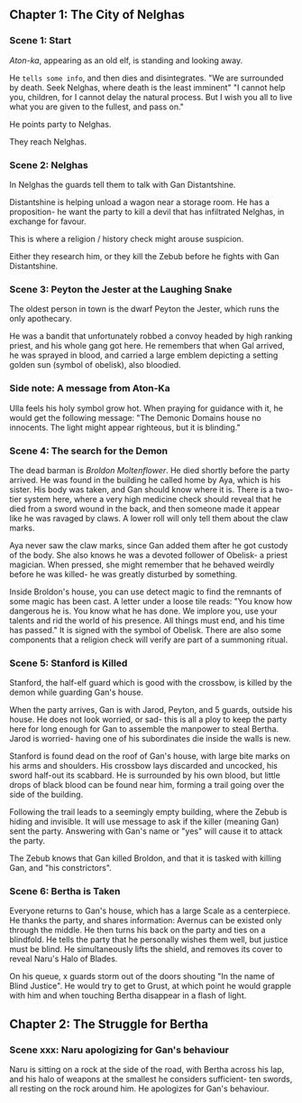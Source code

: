 ## Chapter 1: The City of Nelghas

### Scene 1: Start
*Aton-ka*, appearing as an old elf, is standing and looking away.

He `tells some info`, and then dies and disintegrates.
"We are surrounded by death. Seek Nelghas, where death is the least imminent"
"I cannot help you, children, for I cannot delay the natural process. But I wish
you all to live what you are given to the fullest, and pass on."

He points party to Nelghas.

They reach Nelghas.

### Scene 2: Nelghas
In Nelghas the guards tell them to talk with Gan Distantshine.

Distantshine is helping unload a wagon near a storage room. 
He has a proposition- he want the party to kill a devil that
has infiltrated Nelghas, in exchange for favour. 

This is where a religion / history check might arouse suspicion. 

Either they research him, or they kill the Zebub before he fights with Gan 
Distantshine.

### Scene 3: Peyton the Jester at the Laughing Snake
The oldest person in town is the dwarf Peyton the Jester,
which runs the only apothecary.

He was a bandit that unfortunately robbed a
convoy headed by high ranking priest, 
and his whole gang got here. 
He remembers that when Gal arrived,
he was sprayed in blood, and carried a 
large emblem depicting a setting golden sun 
(symbol of obelisk), also bloodied.

### Side note: A message from Aton-Ka
Ulla feels his holy symbol grow hot. When praying for guidance with it, he 
would get the following message: "The Demonic Domains house no innocents. The light might appear
righteous, but it is blinding."

### Scene 4: The search for the Demon
The dead barman is *Broldon Moltenflower*. He died shortly before the party
arrived. He was found in the building he called home by Aya, which is his
sister. His body was taken, and Gan should know where it is. There is a two-tier
system here, where a very high medicine check should reveal that he died from a
sword wound in the back, and then someone made it appear like he was ravaged by
claws. A lower roll will only tell them about the claw marks.

Aya never saw the claw marks, since Gan added them after he got custody of the
body. She also knows he was a devoted follower of Obelisk- a priest magician.
When pressed, she might remember that he behaved weirdly before he was killed-
he was greatly disturbed by something.

Inside Broldon's house, you can use detect magic to find the remnants of some
magic has been cast. A letter under a loose tile reads: "You know how dangerous
he is. You know what he has done. We implore you, use your talents and rid the
world of his presence. All things must end, and his time has passed." It is
signed with the symbol of Obelisk. There are also some components that a
religion check will verify are part of a summoning ritual.

### Scene 5: Stanford is Killed
Stanford, the half-elf guard which is good with the crossbow, is killed by the
demon while guarding Gan's house.

When the party arrives, Gan is with Jarod, Peyton, and 5 guards, outside his
house. He does not look worried, or sad- this is all a ploy to keep the party
here for long enough for Gan to assemble the manpower to steal Bertha.
Jarod is worried- having one of his subordinates die inside the walls is new.

Stanford is found dead on the roof of Gan's house, with large bite marks on his arms
and shoulders. His crossbow lays discarded and uncocked, his sword half-out its
scabbard. He is surrounded by his own blood, but little drops of black blood can
be found near him, forming a trail going over the side of the building.

Following the trail leads to a seemingly empty building, where the Zebub is
hiding and invisible. It will use message to ask if the killer (meaning Gan)
sent the party. Answering with Gan's name or "yes" will cause it to attack the party.

The Zebub knows that Gan killed Broldon, and that it is tasked with killing Gan,
and "his constrictors".

### Scene 6: Bertha is Taken

Everyone returns to Gan's house, which has a large Scale as a centerpiece. 
He thanks the party, and shares information: Avernus can be existed only through
the middle. 
He then turns his back on the party and ties on a blindfold. He tells the party
that he personally wishes them well, but justice must be blind. He simultaneously lifts
the shield, and removes its cover to reveal Naru's Halo of Blades. 

On his queue, x guards storm out of the doors shouting "In the name of Blind
Justice". He would try to get to Grust, at which point he would grapple with
him and when touching Bertha disappear in a flash of light.


## Chapter 2: The Struggle for Bertha

### Scene xxx: Naru apologizing for Gan's behaviour

Naru is sitting on a rock at the side of the road, with Bertha across his lap, and his
halo of weapons at the smallest he considers sufficient- ten swords, all resting
on the rock around him. He apologizes for Gan's behaviour.
